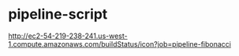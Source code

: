 # pipeline-script
http://ec2-54-219-238-241.us-west-1.compute.amazonaws.com/buildStatus/icon?job=pipeline-fibonacci
